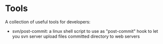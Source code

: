 # Tools

A collection of useful tools for developers:
- svn/post-commit: a linux shell script to use as "post-commit" hook to let you svn server upload files committed directory to web servers
